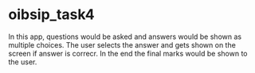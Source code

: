# oibsip_task4
 In this app, questions would be asked and answers would be shown as multiple choices. The user selects the answer and gets shown on the screen if answer is correcr. In the end the final marks would be shown to the user.
